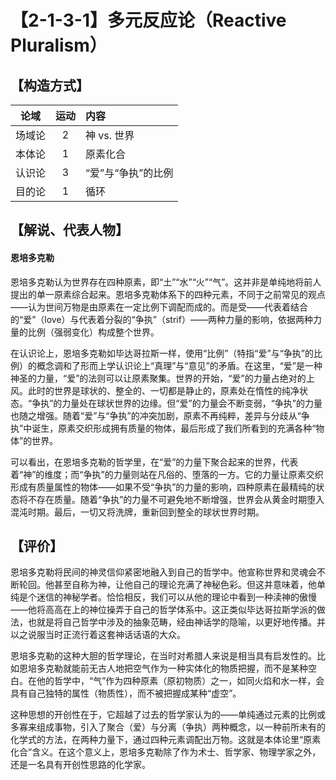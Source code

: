 # 【2-1-3-1】多元反应论（Reactive Pluralism）

## 【构造方式】
|  论域  | 运动 | 内容                   |
| :----: | :--: | :--------------------- |
| 场域论 |  2   | 神 vs. 世界 |
| 本体论 |  1   |原素化合 |
| 认识论 |  3   | “爱”与“争执”的比例 |
| 目的论 |  1   | 循环 |

## 【解说、代表人物】
#### 恩培多克勒
恩培多克勒认为世界存在四种原素，即“土”“水”“火”“气”。这并非是单纯地将前人提出的单一原素综合起来。恩培多克勒体系下的四种元素，不同于之前常见的观点——认为世间万物是由原素在一定比例下调配而成的。而是受——代表着结合的“爱”（love）与代表着分裂的“争执”（strif）——两种力量的影响，依据两种力量的比例（强弱变化）构成整个世界。

在认识论上，恩培多克勒如毕达哥拉斯一样，使用“比例”（特指“爱”与“争执”的比例）的概念调和了形而上学认识论上“真理”与“意见”的矛盾。在这里，“爱”是一种神圣的力量，“爱”的法则可以让原素聚集。世界的开始，“爱”的力量占绝对的上风。此时的世界是球状的、整全的、一切都是静止的，原素处在惰性的纯净状态。“争执”的力量处在球状世界的边缘。但“爱”的力量会不断变弱，“争执”的力量也随之增强。随着“爱”与“争执”的冲突加剧，原素不再纯粹，差异与分歧从“争执”中诞生，原素交织形成拥有质量的物体，最后形成了我们所看到的充满各种“物体”的世界。

可以看出，在恩培多克勒的哲学里，在“爱”的力量下聚合起来的世界，代表着“神”的维度；而“争执”的力量则站在凡俗的、堕落的一方。它的力量让原素交织形成有质量属性的物体——如果不受“争执”的力量的影响，四种原素在最精纯的状态将不存在质量。随着“争执”的力量不可避免地不断增强，世界会从黄金时期堕入混沌时期。最后，一切又将洗牌，重新回到整全的球状世界时期。
## 【评价】

恩培多克勒将民间的神灵信仰紧密地融入到自己的哲学中。他宣称世界和灵魂会不断轮回。他甚至自称为神，让他自己的理论充满了神秘色彩。但这并意味着，他单纯是个迷信的神秘学者。恰恰相反，我们可以从他的理论中看到一种渎神的傲慢——他将高高在上的神位操弄于自己的哲学体系中。这正类似毕达哥拉斯学派的做法，也就是将自己哲学中涉及的抽象范畴，经由神话学的隐喻，以更好地传播。并以之说服当时正流行着这套神话话语的大众。

恩培多克勒的这种大胆的哲学理论，在当时对希腊人来说是相当具有启发性的。比如恩培多克勒就能前无古人地把空气作为一种实体化的物质把握，而不是某种空白。在他的哲学中，“气”作为四种原素（原初物质）之一，如同火焰和水一样，会具有自己独特的属性（物质性），而不被把握成某种“虚空”。

这种思想的开创性在于，它超越了过去的哲学家认为的——单纯通过元素的比例或多寡来组成事物，引入了聚合（爱）与分离（争执）两种概念，以一种前所未有的化学式的方法，在两种力量下，通过四种元素调配出万物。这就是本体论里“原素化合”含义。在这个意义上，恩培多克勒除了作为术士、哲学家、物理学家之外，还是一名具有开创性思路的化学家。

